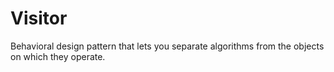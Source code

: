# Visitor
Behavioral design pattern that lets you separate algorithms from the objects on which they operate.